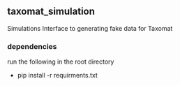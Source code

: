 ## taxomat_simulation
Simulations Interface to generating fake data for Taxomat


### dependencies
run the following in the root directory 
* pip install -r requirments.txt